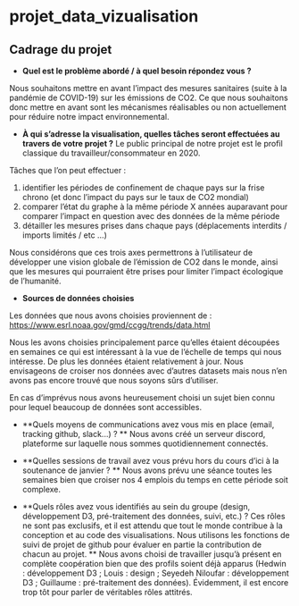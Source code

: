 # projet_data_vizualisation

## Cadrage du projet

* **Quel est le problème abordé / à quel besoin répondez vous ?**

Nous souhaitons mettre en avant l’impact des mesures sanitaires (suite à la pandémie de COVID-19) sur les émissions de CO2. Ce que nous souhaitons donc mettre en avant sont les mécanismes réalisables ou non actuellement pour réduire notre impact environnemental.

* **À qui s’adresse la visualisation, quelles tâches seront effectuées au travers de votre projet ?**
Le public principal de notre projet est le profil classique du travailleur/consommateur en 2020.

Tâches que l’on peut effectuer :
1) identifier les périodes de confinement de chaque pays sur la frise chrono (et donc l’impact du pays sur le taux de CO2 mondial)
2) comparer l’état du graphe à la même période X années auparavant pour comparer l’impact en question avec des données de la même période
3) détailler les mesures prises dans chaque pays (déplacements interdits / imports limités / etc …)

Nous considérons que ces trois axes permettrons à l’utilisateur de développer une vision globale de l’émission de CO2 dans le monde, ainsi que les mesures qui pourraient être prises pour limiter l’impact écologique de l’humanité.

* **Sources de données choisies**

Les données que nous avons choisies proviennent de : <https://www.esrl.noaa.gov/gmd/ccgg/trends/data.html>

Nous les avons choisies principalement parce qu’elles étaient découpées en semaines ce qui est intéressant à la vue de l’échelle de temps qui nous intéresse. De plus les données étaient relativement à jour. Nous envisageons de croiser nos données avec d’autres datasets mais nous n’en avons pas encore trouvé que nous soyons sûrs d’utiliser.

En cas d’imprévus nous avons heureusement choisi un sujet bien connu pour lequel beaucoup de données sont accessibles.

* **Quels moyens de communications avez vous mis en place (email, tracking github, slack...) ? **
Nous avons créé un serveur discord, plateforme sur laquelle nous sommes quotidiennement connectés.

* **Quelles sessions de travail avez vous prévu hors du cours d’ici à la soutenance de janvier ? **
Nous avons prévu une séance toutes les semaines bien que croiser nos 4 emplois du temps en cette période soit complexe.

* **Quels rôles avez vous identifiés au sein du groupe (design, développement D3, pré-traitement des données, suivi, etc.) ? Ces rôles ne sont pas exclusifs, et il est attendu que tout le monde contribue à la conception et au code des visualisations. Nous utilisons les fonctions de suivi de projet de github pour évaluer en partie la contribution de chacun au projet. **
Nous avons choisi de travailler jusqu’à présent en complète coopération bien que des profils soient déjà apparus (Hedwin : développement D3 ; Louis : design ; Seyedeh Niloufar : développement D3 ; Guillaume : pré-traitement des données). Évidemment, il est encore trop tôt pour parler de véritables rôles attitrés. 

